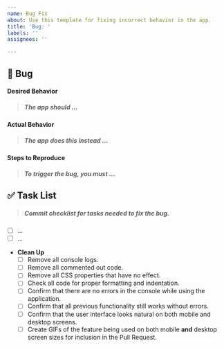 ```yaml
---
name: Bug Fix
about: Use this template for fixing incorrect behavior in the app.
title: 'Bug: '
labels: ''
assignees: ''

---
```


## 🐛 Bug

#### Desired Behavior

> ##### The app should ...

<!-- write your description of the desired behavior here -->

#### Actual Behavior

> ##### The app does this instead ...

<!-- write your description of the bad behavior here -->

#### Steps to Reproduce

> ##### To trigger the bug, you must ...

<!-- write steps for triggering the bug here -->

## ✅ Task List

> ##### Commit checklist for tasks needed to fix the bug.

- [ ] ... <!-- add as many items as you need -->
- [ ] ...
- **Clean Up**
  - [ ] Remove all console logs.
  - [ ] Remove all commented out code.
  - [ ] Remove all CSS properties that have no effect.
  - [ ] Check all code for proper formatting and indentation.
  - [ ] Confirm that there are no errors in the console while using the application.
  - [ ] Confirm that all previous functionality still works without errors.
  - [ ] Confirm that the user interface looks natural on both mobile and desktop screens.
  - [ ] Create GIFs of the feature being used on both mobile **and** desktop screen sizes for inclusion in the Pull Request.
